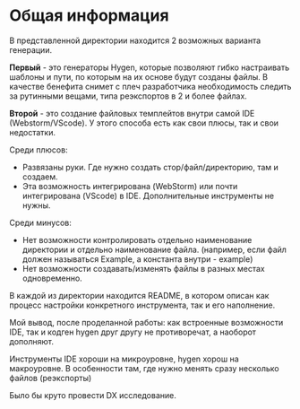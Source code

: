 # Общая информация 

В представленной директории находится 2 возможных варианта генерации. 

**Первый** - это генераторы Hygen, которые позволяют гибко настраивать шаблоны и пути, по которым на их основе будут созданы файлы. В качестве бенефита снимет с плеч разработчика необходимость 
следить за рутинными вещами, типа реэкспортов в 2 и более файлах. 

**Второй** - это создание файловых темплейтов внутри самой IDE (Webstorm/VScode). У этого способа есть как свои плюсы, так и свои недостатки.

Среди плюсов: 
- Развязаны руки. Где нужно создать стор/файл/директорию, там и создаем. 
- Эта возможность интегрирована (WebStorm) или почти интегрирована (VScode) в IDE. Дополнительные инструменты не нужны.

Среди минусов:
- Нет возможности контролировать отдельно наименование директории и отдельно наименование файла. (например, если файл должен называться Example, а константа внутри - example)
- Нет возможности создавать/изменять файлы в разных местах одновременно.

В каждой из директории находится README, в котором описан как процесс настройки конкретного инструмента, так и его наполнение. 


Мой вывод, после проделанной работы: как встроенные возможности IDE, так и кодген hygen друг другу не противоречат, а наоборот дополняют. 

Инструменты IDE хороши на микроуровне, hygen хорош на макроуровне. В особенности там, где нужно менять сразу несколько файлов (реэкспорты)

Было бы круто провести DX исследование.
